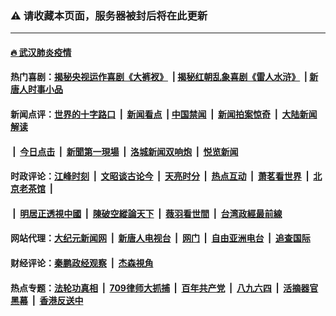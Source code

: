 ### ⚠️ 请收藏本页面，服务器被封后将在此更新

---

#### [🔥 武汉肺炎疫情](http://157.230.74.145:10000/videos/corona/)

#### 热门喜剧：[揭秘央视运作喜剧《大裤衩》](http://157.230.74.145:10000/videos/res/big-shorts/) &nbsp;|&nbsp;[揭秘红朝乱象喜剧《雷人水浒》](http://157.230.74.145:10000/videos/res/OutlawsOfMarsh/) &nbsp;|&nbsp;[新唐人时事小品](http://157.230.74.145:10000/videos/res/comedy/)

#### 新闻点评：[世界的十字路口](http://157.230.74.145/tanghao/) &nbsp;|&nbsp; [新闻看点](http://157.230.74.145/news-insight/) &nbsp;|&nbsp;[中国禁闻](http://157.230.74.145/ntdtv-news/) &nbsp;|&nbsp; [新闻拍案惊奇](http://157.230.74.145/dayu/) &nbsp;|&nbsp; [大陆新闻解读](http://157.230.74.145/ntdtv-comedy/)
####   &nbsp;|&nbsp;  [今日点击](http://157.230.74.145/news-click/)  &nbsp;|&nbsp; [新聞第一現場](http://157.230.74.145/primary-scene/) &nbsp;|&nbsp; [洛城新闻双响炮](http://157.230.74.145/la-news/) &nbsp;|&nbsp; [悦览新闻](http://157.230.74.145/dingyue/)

#### 时政评论：[江峰时刻](http://157.230.74.145/today-in-history/) &nbsp;|&nbsp; [文昭谈古论今](http://157.230.74.145/wenzhao/) &nbsp;|&nbsp; [天亮时分](http://157.230.74.145/tianliang/) &nbsp;|&nbsp; [热点互动](http://157.230.74.145/ntdtv-rdhd/) &nbsp;|&nbsp; [萧茗看世界](http://157.230.74.145/simonegao/) &nbsp;|&nbsp; [北京老茶馆](http://157.230.74.145/teahouse/)  &nbsp;|&nbsp;  
####   &nbsp;|&nbsp;  [明居正透視中國](http://157.230.74.145/decoding-china/)  &nbsp;|&nbsp; [陳破空縱論天下](http://157.230.74.145/pokong/)  &nbsp;|&nbsp; [薇羽看世間](http://157.230.74.145/weiyu/)  &nbsp;|&nbsp; [台湾政經最前線](http://157.230.74.145/taiwan/)   

#### 网站代理：[大纪元新闻网](http://157.230.74.145:10080/gb/) &nbsp;|&nbsp; [新唐人电视台](http://157.230.74.145:8808/gb/) &nbsp;|&nbsp; [网门](http://157.230.74.145:11000/) &nbsp;|&nbsp; [自由亚洲电台](http://157.230.74.145:9800/mandarin/) &nbsp;|&nbsp; [追查国际](http://157.230.74.145:10010/)

#### 财经评论：[秦鹏政经观察](http://157.230.74.145/qinpeng/) &nbsp;|&nbsp; [杰森視角 ](http://157.230.74.145/jason/)

#### 热点专题：[法轮功真相](http://157.230.74.145:10000/videos/truth.html) &nbsp;|&nbsp; [709律师大抓捕](http://157.230.74.145:10000/videos/709/) &nbsp;|&nbsp; [百年共产党](http://157.230.74.145:10000/videos/ccp.html) &nbsp;|&nbsp; [八九六四](http://157.230.74.145:10000/videos/88/)  &nbsp;|&nbsp; [活摘器官黑幕](http://157.230.74.145:10000/videos/res/Organs/)  &nbsp;|&nbsp; [香港反送中](http://157.230.74.145:10000/videos/res/hk/) 

<img src='http://gfw-breaker.win/link41.md' width='0px' height='0px'/>
